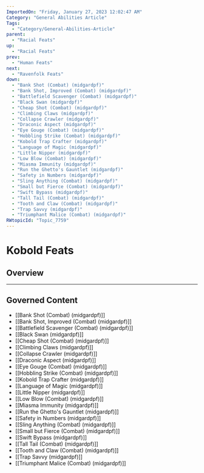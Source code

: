 ```yaml
---
ImportedOn: "Friday, January 27, 2023 12:02:47 AM"
Category: "General Abilities Article"
Tags:
  - "Category/General-Abilities-Article"
parent:
  - "Racial Feats"
up:
  - "Racial Feats"
prev:
  - "Human Feats"
next:
  - "Ravenfolk Feats"
down:
  - "Bank Shot (Combat) (midgardpf)"
  - "Bank Shot, Improved (Combat) (midgardpf)"
  - "Battlefield Scavenger (Combat) (midgardpf)"
  - "Black Swan (midgardpf)"
  - "Cheap Shot (Combat) (midgardpf)"
  - "Climbing Claws (midgardpf)"
  - "Collapse Crawler (midgardpf)"
  - "Draconic Aspect (midgardpf)"
  - "Eye Gouge (Combat) (midgardpf)"
  - "Hobbling Strike (Combat) (midgardpf)"
  - "Kobold Trap Crafter (midgardpf)"
  - "Language of Magic (midgardpf)"
  - "Little Nipper (midgardpf)"
  - "Low Blow (Combat) (midgardpf)"
  - "Miasma Immunity (midgardpf)"
  - "Run the Ghetto's Gauntlet (midgardpf)"
  - "Safety in Numbers (midgardpf)"
  - "Sling Anything (Combat) (midgardpf)"
  - "Small but Fierce (Combat) (midgardpf)"
  - "Swift Bypass (midgardpf)"
  - "Tall Tail (Combat) (midgardpf)"
  - "Tooth and Claw (Combat) (midgardpf)"
  - "Trap Savvy (midgardpf)"
  - "Triumphant Malice (Combat) (midgardpf)"
RWtopicId: "Topic_7759"
---
```

# Kobold Feats
## Overview
---
## Governed Content
- [[Bank Shot (Combat) (midgardpf)]]
- [[Bank Shot, Improved (Combat) (midgardpf)]]
- [[Battlefield Scavenger (Combat) (midgardpf)]]
- [[Black Swan (midgardpf)]]
- [[Cheap Shot (Combat) (midgardpf)]]
- [[Climbing Claws (midgardpf)]]
- [[Collapse Crawler (midgardpf)]]
- [[Draconic Aspect (midgardpf)]]
- [[Eye Gouge (Combat) (midgardpf)]]
- [[Hobbling Strike (Combat) (midgardpf)]]
- [[Kobold Trap Crafter (midgardpf)]]
- [[Language of Magic (midgardpf)]]
- [[Little Nipper (midgardpf)]]
- [[Low Blow (Combat) (midgardpf)]]
- [[Miasma Immunity (midgardpf)]]
- [[Run the Ghetto's Gauntlet (midgardpf)]]
- [[Safety in Numbers (midgardpf)]]
- [[Sling Anything (Combat) (midgardpf)]]
- [[Small but Fierce (Combat) (midgardpf)]]
- [[Swift Bypass (midgardpf)]]
- [[Tall Tail (Combat) (midgardpf)]]
- [[Tooth and Claw (Combat) (midgardpf)]]
- [[Trap Savvy (midgardpf)]]
- [[Triumphant Malice (Combat) (midgardpf)]]

